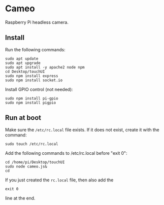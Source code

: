 # Cameo
Raspberry Pi headless camera.

## Install
Run the following commands:
```
sudo apt update
sudo apt upgrade
sudo apt install -y apache2 node npm
cd Desktop/touchUI
sudo npm install express
sudo npm install socket.io
```

Install GPIO control (not needed):
```
sudo npm install pi-gpio
sudo npm install pigpio
```

## Run at boot
Make sure the ```/etc/rc.local``` file exists. If it does not exist, create it with the command:
```
sudo touch /etc/rc.local
```

Add the following commands to /etc/rc.local before "exit 0":

```
cd /home/pi/Desktop/touchUI
sudo node cameo.js&
cd
```

If you just created the ```rc.local``` file, then also add the
```
exit 0
```
line at the end.